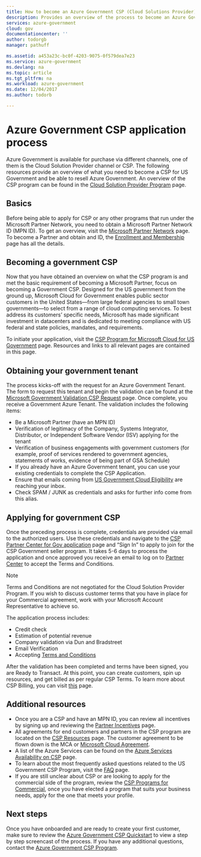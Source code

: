 ```yaml
---
title: How to become an Azure Government CSP (Cloud Solutions Provider) | Microsoft Docs
description: Provides an overview of the process to become an Azure Government CSP and re-sell Azure Government
services: azure-government
cloud: gov
documentationcenter: ''
author: todorgb
manager: pathuff

ms.assetid: a453a23c-bc0f-4203-9075-0f579dea7e23
ms.service: azure-government
ms.devlang: na
ms.topic: article
ms.tgt_pltfrm: na
ms.workload: azure-government
ms.date: 12/04/2017
ms.author: todorb

---
```

# Azure Government CSP application process

Azure Government is available for purchase via different channels, one of them is the Cloud Solution Provider channel or CSP. The following resources provide an overview of what you need to become a CSP for US Government and be able to resell Azure Government.
An overview of the CSP program can be found in the [Cloud Solution Provider Program](https://partnercenter.microsoft.com/partner/cloud-solution-provider) page.

## Basics

Before being able to apply for CSP or any other programs that run under the Microsoft Partner Network, you need to obtain a Microsoft Partner Network ID (MPN ID). To get an overview, visit the [Microsoft Partner Network](https://partner.microsoft.com/cloud-solution-provider/get-started) page.
To become a Partner and obtain and ID, the [Enrollment and Membership](https://partners.microsoft.com/PartnerProgram/simplifiedenrollment.aspx) page has all the details. 

## Becoming a government CSP

Now that you have obtained an overview on what the CSP program is and met the basic requirement of becoming a Microsoft Partner, focus on becoming a Government CSP. Designed for the US government from the ground up, Microsoft Cloud for Government enables public sector customers in the United States—from large federal agencies to small town governments—to select from a range of cloud computing services. 
To best address its customers’ specific needs, Microsoft has made significant investment in datacenters and is dedicated to meeting compliance with US federal and state policies, mandates, and requirements. 

To initiate your application, visit the [CSP Program for Microsoft Cloud for US Government](https://partnercenter.microsoft.com/partner/csp/cloud-for-government) page.
Resources and links to all relevant pages are contained in this page. 

## Obtaining your government tenant

The process kicks-off with the request for an Azure Government Tenant. The form to request this tenant and begin the validation can be found at the [Microsoft Government Validation CSP Request](https://azuregov.microsoft.com/csp) page.
Once complete, you receive a Government Azure Tenant. The validation includes the following items: 
 * Be a Microsoft Partner (have an MPN ID)
 * Verification of legitimacy of the Company, Systems Integrator, Distributor, or Independent Software Vendor (ISV) applying for the tenant
 * Verification of business engagements with government customers (for example, proof of services rendered to government agencies, statements of works, evidence of being part of GSA Schedule)
 * If you already have an Azure Government tenant, you can use your existing credentials to complete the CSP Application. 
 * Ensure that emails coming from [US Government Cloud Eligibility](mailto:usgcce@microsoft.com) are reaching your inbox.
 * Check SPAM / JUNK as credentials and asks for further info come from this alias. 

## Applying for government CSP

Once the preceding process is complete, credentials are provided via email to the authorized users. Use these credentials and navigate to the [CSP Partner Center for Gov application](https://partnercenter.microsoft.com/pcv/register/joinnow/enrollmentwelcome/ResellerNationalCloud/migrate?cloudInstance=UnitedStatesGovernment) page and “Sign In” to apply to join for the CSP Government seller program.  It takes 5-6 days to process the application and once approved you receive an email to log on to [Partner Center](https://partnercenter.microsoft.com) to accept the Terms and Conditions.

> [!NOTE]
Terms and Conditions are not negotiated for the Cloud Solution Provider Program. If you wish to discuss customer terms that you have in place for your Commercial agreement, work with your Microsoft Account Representative to achieve so.
>
>

The application process includes:
 * Credit check
 * Estimation of potential revenue
 * Company validation via Dun and Bradstreet
 * Email Verification
 * Accepting [Terms and Conditions](http://download.microsoft.com/download/2/C/8/2C8CAC17-FCE7-4F51-9556-4D77C7022DF5/MCA2017_NAOC_USGCC_ENG_Sep20172_CR.pdf)

After the validation has been completed and terms have been signed, you are Ready to Transact. At this point, you can create customers, spin up resources, and  get billed as per regular CSP Terms. To learn more about CSP Billing, you can visit [this](https://docs.microsoft.com/azure/cloud-solution-provider/billing/azure-csp-billing-overview) page.

## Additional resources

 * Once you are a CSP and have an MPN ID, you can review all incentives by signing up and reviewing the [Partner Incentives](https://partner.microsoft.com/membership/partner-incentives) page.
 * All agreements for end customers and partners  in the CSP program are located on the [CSP Resources](https://msdn.microsoft.com/partner-center/csp-documents-and-learning-resources) page. The customer agreement to be flown down is the MCA or [Microsoft Cloud Agreement](https://msdn.microsoft.com/partner-center/agreements). 
 * A list of the Azure Services can be found on the [Azure Services Availability on CSP](https://docs.microsoft.com/azure/cloud-solution-provider/overview/azure-csp-available-services) page.
 * To learn about the most frequently asked questions related to the US Government CSP Program, visit the [FAQ](https://docs.microsoft.com/partner-center/faq-for-us-govt-cloud) page.
 * If you are still unclear about CSP or are looking to apply for the commercial side of the program, review the [CSP Programs for Commercial](https://partnercenter.microsoft.com/partner/cloud-solution-provider), once you have elected a program that suits your business needs, apply for the one that meets your profile. 

## Next steps
Once you have onboarded and are ready to create your first customer, make sure to review the [Azure Government CSP Quickstart](https://blogs.msdn.microsoft.com/azuregov/2018/02/13/resources-for-building-your-government-csp-practice/) to view a step by step screencast of the process. 
If you have any additional questions, contact the [Azure Government CSP Program](mailto:azgovcsp@microsoft.com).
